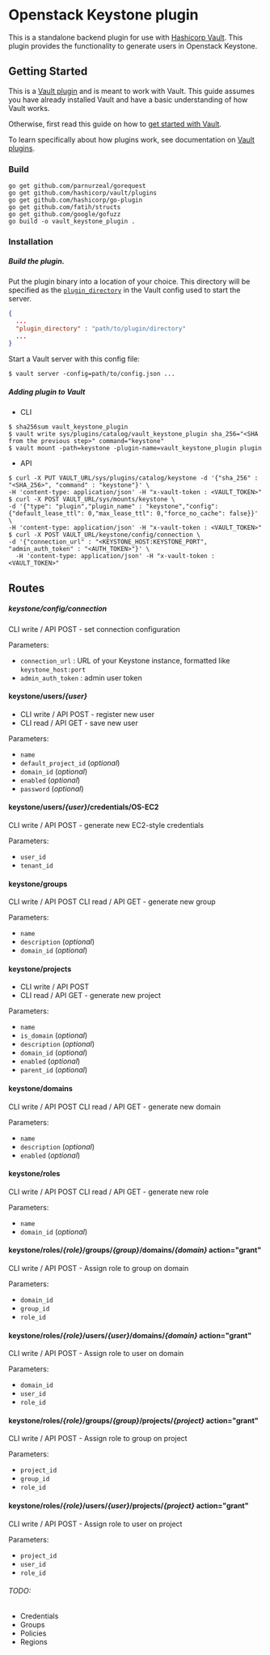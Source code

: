 # Openstack Keystone plugin

This is a standalone backend plugin for use with [Hashicorp Vault](https://www.github.com/hashicorp/vault). This plugin provides the functionality to generate users in Openstack Keystone.



## Getting Started

This is a [Vault plugin](https://www.vaultproject.io/docs/internals/plugins.html)
and is meant to work with Vault. This guide assumes you have already installed Vault
and have a basic understanding of how Vault works.

Otherwise, first read this guide on how to [get started with Vault](https://www.vaultproject.io/intro/getting-started/install.html).

To learn specifically about how plugins work, see documentation on [Vault plugins](https://www.vaultproject.io/docs/internals/plugins.html).

### Build
```shell
go get github.com/parnurzeal/gorequest
go get github.com/hashicorp/vault/plugins
go get github.com/hashicorp/go-plugin
go get github.com/fatih/structs
go get github.com/google/gofuzz
go build -o vault_keystone_plugin .
```

### Installation

##### Build the plugin.

Put the plugin binary into a location of your choice. This directory
will be specified as the [`plugin_directory`](https://www.vaultproject.io/docs/configuration/index.html#plugin_directory)
in the Vault config used to start the server.

```json
{
  ...
  "plugin_directory" : "path/to/plugin/directory"
  ...
}
```

Start a Vault server with this config file:
```shell
$ vault server -config=path/to/config.json ...
```
##### Adding plugin to Vault
- CLI
```shell
$ sha256sum vault_keystone_plugin
$ vault write sys/plugins/catalog/vault_keystone_plugin sha_256="<SHA from the previous step>" command="keystone"
$ vault mount -path=keystone -plugin-name=vault_keystone_plugin plugin
```
- API
```shell
$ curl -X PUT VAULT_URL/sys/plugins/catalog/keystone -d '{"sha_256" : "<SHA_256>", "command" : "keystone"}' \
-H 'content-type: application/json' -H "x-vault-token : <VAULT_TOKEN>"
$ curl -X POST VAULT_URL/sys/mounts/keystone \
-d '{"type": "plugin","plugin_name" : "keystone","config": {"default_lease_ttl": 0,"max_lease_ttl": 0,"force_no_cache": false}}' \
-H 'content-type: application/json' -H "x-vault-token : <VAULT_TOKEN>"
$ curl -X POST VAULT_URL/keystone/config/connection \
-d '{"connection_url" : "<KEYSTONE_HOST:KEYSTONE_PORT", "admin_auth_token" : "<AUTH_TOKEN>"}' \
  -H 'content-type: application/json' -H "x-vault-token : <VAULT_TOKEN>"
```

## Routes

##### keystone/config/connection

CLI write / API POST - set connection configuration

Parameters:
-  `connection_url` : URL of your Keystone instance, formatted like `keystone_host:port`
-  `admin_auth_token` : admin user token

#### keystone/users/*{user}*

- CLI write / API POST - register new user
- CLI read / API GET - save new user

Parameters:
-  `name`
-  `default_project_id` (_optional_)
-  `domain_id` (_optional_)
-  `enabled` (_optional_)
-  `password` (_optional_)

#### keystone/users/*{user}*/credentials/OS-EC2

CLI write / API POST - generate new EC2-style credentials

Parameters:
-  `user_id`
-  `tenant_id`

#### keystone/groups

CLI write / API POST
CLI read / API GET - generate new group

Parameters:
-  `name`
-  `description` (_optional_)
-  `domain_id` (_optional_)

#### keystone/projects

- CLI write / API POST
- CLI read / API GET - generate new project

Parameters:
-  `name`
-  `is_domain` (_optional_)
-  `description` (_optional_)
-  `domain_id` (_optional_)
-  `enabled` (_optional_)
-  `parent_id` (_optional_)

#### keystone/domains

CLI write / API POST
CLI read / API GET - generate new domain

Parameters:
-  `name`
-  `description` (_optional_)
-  `enabled` (_optional_)

#### keystone/roles

CLI write / API POST
CLI read / API GET - generate new role

Parameters:
-  `name`
-  `domain_id` (_optional_)

#### keystone/roles/*{role}*/groups/*{group}*/domains/*{domain}* action="grant"

CLI write / API POST - Assign role to group on domain

Parameters:
-  `domain_id`
-  `group_id`
-  `role_id`

#### keystone/roles/*{role}*/users/*{user}*/domains/*{domain}* action="grant"

CLI write / API POST - Assign role to user on domain

Parameters:
-  `domain_id`
-  `user_id`
-  `role_id`

#### keystone/roles/*{role}*/groups/*{group}*/projects/*{project}* action="grant"

CLI write / API POST - Assign role to group on project

Parameters:
-  `project_id`
-  `group_id`
-  `role_id`

#### keystone/roles/*{role}*/users/*{user}*/projects/*{project}* action="grant"

CLI write / API POST - Assign role to user on project

Parameters:
-  `project_id`
-  `user_id`
-  `role_id`

###### TODO:

- Credentials
- Groups
- Policies
- Regions
